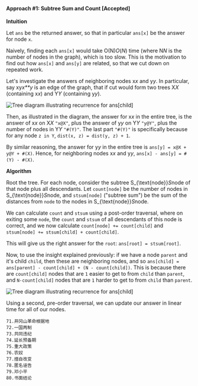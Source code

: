 

#### Approach #1: Subtree Sum and Count [Accepted]

**Intuition**

Let `ans` be the returned answer, so that in particular `ans[x]` be the answer for node `x`.

Naively, finding each `ans[x]` would take O(N)*O*(*N*) time (where N*N* is the number of nodes in the graph), which is too slow. This is the motivation to find out how `ans[x]` and `ans[y]` are related, so that we cut down on repeated work.

Let's investigate the answers of neighboring nodes x*x* and y*y*. In particular, say xy*x**y* is an edge of the graph, that if cut would form two trees X*X* (containing x*x*) and Y*Y* (containing y*y*).

![Tree diagram illustrating recurrence for ans[child]](../docs/images/sketch1.png)

Then, as illustrated in the diagram, the answer for x*x* in the entire tree, is the answer of x*x* on X*X* `"x@X"`, plus the answer of y*y* on Y*Y* `"y@Y"`, plus the number of nodes in Y*Y* `"#(Y)"`. The last part `"#(Y)"` is specifically because for any node `z in Y`, `dist(x, z) = dist(y, z) + 1`.

By similar reasoning, the answer for y*y* in the entire tree is `ans[y] = x@X + y@Y + #(X)`. Hence, for neighboring nodes x*x* and y*y*, `ans[x] - ans[y] = #(Y) - #(X)`.

**Algorithm**

Root the tree. For each node, consider the subtree S_{\text{node}}*S*node of that node plus all descendants. Let `count[node]` be the number of nodes in S_{\text{node}}*S*node, and `stsum[node]` ("subtree sum") be the sum of the distances from `node` to the nodes in S_{\text{node}}*S*node.

We can calculate `count` and `stsum` using a post-order traversal, where on exiting some `node`, the `count` and `stsum` of all descendants of this node is correct, and we now calculate `count[node] += count[child]` and `stsum[node] += stsum[child] + count[child]`.

This will give us the right answer for the `root`: `ans[root] = stsum[root]`.

Now, to use the insight explained previously: if we have a node `parent` and it's child `child`, then these are neighboring nodes, and so `ans[child] = ans[parent] - count[child] + (N - count[child])`. This is because there are `count[child]` nodes that are `1` easier to get to from `child` than `parent`, and `N-count[child]` nodes that are `1` harder to get to from `child` than `parent`.

![Tree diagram illustrating recurrence for ans[child]](../docs/images/sketch2.png)

Using a second, pre-order traversal, we can update our answer in linear time for all of our nodes.



```
71.井冈山革命根据地
72.一国两制
73.共同违纪
74.延长预备期
75.重大政策
76.农奴
77.擅自改变
78.匿名诬告
79.邓小平
80.书面结论
```

